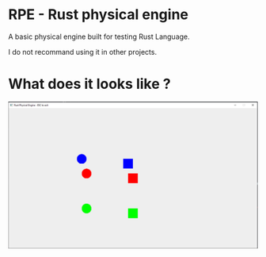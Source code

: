 # RPE - Rust physical engine

A basic physical engine built for testing Rust Language.

I do not recommand using it in other projects.

# What does it looks like ?

![](docs/basic_collisions_3.gif)
